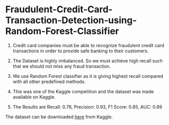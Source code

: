 # Fraudulent-Credit-Card-Transaction-Detection-using-Random-Forest-Classifier

1. Credit card companies must be able to recognize fraudulent credit card transactions in order to provide safe banking to their customers.

2. The Dataset is highly imbalanced. So we must achieve high recall such that we should not miss any fraud transaction. 

3. We use Random Forest classifier as it is giving highest recall compared with all other predefined methods.

4. This was one of the Kaggle competition and the dataset was made available on Kaggle.

5. The Results are Recall: 0.78,  Precision: 0.93,  F1 Score: 0.85,  AUC: 0.89




The dataset can be downloaded [here](https://www.kaggle.com/mlg-ulb/creditcardfraud) from Kaggle.
